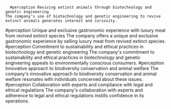       #perception Reviving extinct animals through biotechnology and genetic engineering
	The company's use of biotechnology and genetic engineering to revive extinct animals generates interest and curiosity.
#perception Unique and exclusive gastronomic experience with luxury meat from revived extinct species
	The company offers a unique and exclusive gastronomic experience by selling luxury meat from revived extinct species.
#perception Commitment to sustainability and ethical practices in biotechnology and genetic engineering
	The company's commitment to sustainability and ethical practices in biotechnology and genetic engineering appeals to environmentally conscious consumers.
#perception Innovative approach to biodiversity conservation and animal welfare
	The company's innovative approach to biodiversity conservation and animal welfare resonates with individuals concerned about these issues.
#perception Collaboration with experts and compliance with legal and ethical regulations
	The company's collaboration with experts and adherence to legal and ethical regulations instills confidence in its operations.

